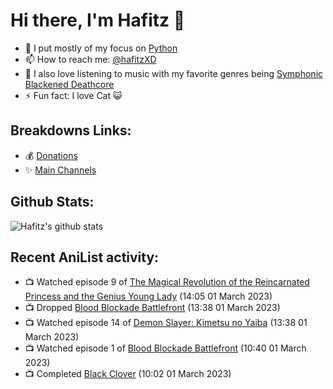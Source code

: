 # Hi there, I'm Hafitz 👋
- 🐍 I put mostly of my focus on [Python](https://python.org)
- 📫 How to reach me: [@hafitzXD](https://t.me/hafitzXD)
- 🎵 I also love listening to music with my favorite genres being [Symphonic Blackened Deathcore](https://youtu.be/qyYmS_iBcy4)
- ⚡ Fun fact: I love Cat 😺

## Breakdowns Links:
- 💰 [Donations](https://t.me/TheBreakdowns/2)
- ✨ [Main Channels](https://t.me/TheBreakdowns)

## Github Stats:
![Hafitz's github stats](https://github-readme-stats.vercel.app/api?username=breakdowns&show_icons=true&count_private=true&bg_color=00000000&text_color=777)

## Recent AniList activity:
<!-- ANILIST_ACTIVITY:start -->

-   📺 Watched episode 9 of [The Magical Revolution of the Reincarnated Princess and the Genius Young Lady](https://anilist.co/anime/153629) (14:05 01 March 2023)
-   📺 Dropped [Blood Blockade Battlefront](https://anilist.co/anime/20727) (13:38 01 March 2023)
-   📺 Watched episode 14 of [Demon Slayer: Kimetsu no Yaiba](https://anilist.co/anime/101922) (13:38 01 March 2023)
-   📺 Watched episode 1 of [Blood Blockade Battlefront](https://anilist.co/anime/20727) (10:40 01 March 2023)
-   📺 Completed [Black Clover](https://anilist.co/anime/97940) (10:02 01 March 2023)

<!-- ANILIST_ACTIVITY:end -->
